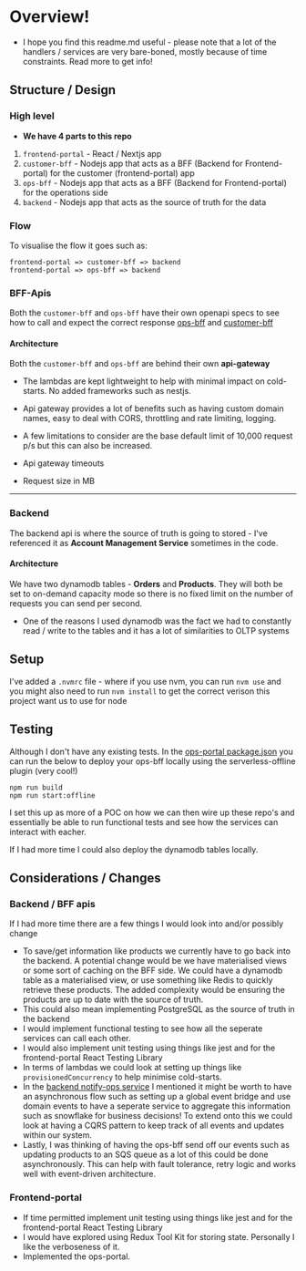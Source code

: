 # Overview!

- I hope you find this readme.md useful - please note that a lot of the handlers / services are very bare-boned, mostly because of time constraints. Read more to get info!

## Structure / Design

### High level
- **We have 4 parts to this repo**
1. `frontend-portal` - React / Nextjs app
2. `customer-bff` - Nodejs app that acts as a BFF (Backend for Frontend-portal) for the customer (frontend-portal) app
3. `ops-bff` - Nodejs app that acts as a BFF (Backend for Frontend-portal) for the operations side
4. `backend` - Nodejs app that acts as the source of truth for the data

### Flow
To visualise the flow it goes such as:
```
frontend-portal => customer-bff => backend
frontend-portal => ops-bff => backend
```

### BFF-Apis
Both the `customer-bff` and `ops-bff` have their own openapi specs to see how to call and expect the correct response
[ops-bff](./ops-bff/openapi.yaml) and [customer-bff](./customer-bff/openapi.yaml)

#### Architecture
Both the `customer-bff` and `ops-bff` are behind their own **api-gateway**

- The lambdas are kept lightweight to help with minimal impact on cold-starts. No added frameworks such as nestjs.
- Api gateway provides a lot of benefits such as having custom domain names, easy to deal with CORS, throttling and rate limiting, logging.

- A few limitations to consider are the base default limit of 10,000 request p/s but this can also be increased.
- Api gateway timeouts
- Request size in MB

---

### Backend
The backend api is where the source of truth is going to stored - I've referenced it as **Account Management Service** sometimes in the code.
#### Architecture
We have two dynamodb tables - **Orders** and **Products**. They will both be set to on-demand capacity mode so there is no fixed limit on the number of requests you can send per second.
- One of the reasons I used dynamodb was the fact we had to constantly read / write to the tables and it has a lot of similarities to OLTP systems

## Setup
I've added a `.nvmrc` file - where if you use nvm, you can run `nvm use` and you might also need to run `nvm install` to get the correct verison this project want us to use for node

## Testing
Although I don't have any existing tests. In the [ops-portal package.json](./ops-bff/package.json) you can run the below to deploy your ops-bff locally using the serverless-offline plugin (very cool!)
```
npm run build
npm run start:offline
```
I set this up as more of a POC on how we can then wire up these repo's and essentially be able to run functional tests and see how the services can interact with eacher.

If I had more time I could also deploy the dynamodb tables locally.

## Considerations / Changes

### Backend / BFF apis
If I had more time there are a few things I would look into and/or possibly change
- To save/get information like products we currently have to go back into the backend. A potential change would be we have materialised views or some sort of caching on the BFF side. We could have a dynamodb table as a materialised view, or use something like Redis to quickly retrieve these products. The added complexity would be ensuring the products are up to date with the source of truth.
- This could also mean implementing PostgreSQL as the source of truth in the backend
- I would implement functional testing to see how all the seperate services can call each other.
- I would also implement unit testing using things like jest and for the frontend-portal React Testing Library
- In terms of lambdas we could look at setting up things like `provisionedConcurrency` to help minimise cold-starts.
- In the [backend notify-ops service](/backend/src/service/opsService.ts) I mentioned it might be worth to have an asynchronous flow such as setting up a global event bridge and use domain events to have a seperate service to aggregate this information such as snowflake for business decisions! To extend onto this we could look at having a CQRS pattern to keep track of all events and updates within our system.
- Lastly, I was thinking of having the ops-bff send off our events such as updating products to an SQS queue as a lot of this could be done asynchronously. This can help with fault tolerance, retry logic and works well with event-driven architecture.

### Frontend-portal
- If time permitted implement unit testing using things like jest and for the frontend-portal React Testing Library
- I would have explored using Redux Tool Kit for storing state. Personally I like the verboseness of it.
- Implemented the ops-portal.
